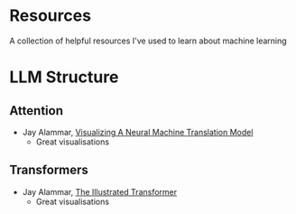 # Resources

A collection of helpful resources I've used to learn about machine learning


# LLM Structure

## Attention

* Jay Alammar, [Visualizing A Neural Machine Translation Model](https://jalammar.github.io/visualizing-neural-machine-translation-mechanics-of-seq2seq-models-with-attention/)
    * Great visualisations

## Transformers

* Jay Alammar, [The Illustrated Transformer](http://jalammar.github.io/illustrated-transformer/)
    * Great visualisations
